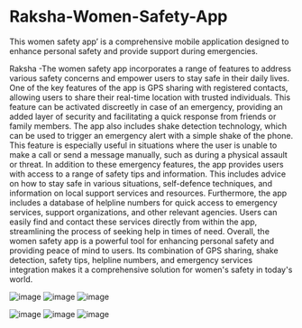 # Raksha-Women-Safety-App
This women safety app’ is a comprehensive mobile application designed to enhance personal safety and provide support during emergencies.



Raksha  -The women safety app incorporates a range of features to address various safety concerns and empower users to stay safe in their daily lives. One of the key features of the app is GPS sharing with registered contacts, allowing users to share their real-time location with trusted individuals. This feature can be activated discreetly in case of an emergency, providing an added layer of security and facilitating a quick response from friends or family members. The app also includes shake detection technology, which can be used to trigger an emergency alert with a simple shake of the phone. This feature is especially useful in situations where the user is unable to make a call or send a message manually, such as during a physical assault or threat. In addition to these emergency features, the app provides users with access to a range of safety tips and information. This includes advice on how to stay safe in various situations, self-defence techniques, and information on local support services and resources. Furthermore, the app includes a database of helpline numbers for quick access to emergency services, support organizations, and other relevant agencies. Users can easily find and contact these services directly from within the app, streamlining the process of seeking help in times of need. Overall, the women safety app is a powerful tool for enhancing personal safety and providing peace of mind to users. Its combination of GPS sharing, shake detection, safety tips, helpline numbers, and emergency services integration makes it a comprehensive solution for women's safety in today's world.


![image](https://github.com/user-attachments/assets/4be41d3f-3a17-4662-8700-e457a30105ee)
![image](https://github.com/user-attachments/assets/5a48e26d-bce4-4881-adf5-7260b74736fe)
![image](https://github.com/user-attachments/assets/76226cb4-89bd-40db-8396-40c8c9a22df6)

![image](https://github.com/user-attachments/assets/41d3ec74-3df9-4104-bc15-c61525ead197)
![image](https://github.com/user-attachments/assets/8ff929a8-072b-44ce-8feb-605fd66ac219)
![image](https://github.com/user-attachments/assets/4f051ca9-faab-4468-9309-7757fedaedab)







